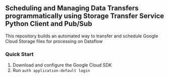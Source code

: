 ## Scheduling and Managing Data Transfers programmatically using Storage Transfer Service Python Client and Pub/Sub

This repository builds an automated way to transfer and schedule Google Cloud Storage files for processing on Dataflow 

### Quick Start

1. Download and configure the Google Cloud SDK
2. Run ``` auth application-default login ```

